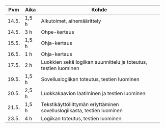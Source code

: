 |Pvm   | Aika	| Kohde		|
|------|--------|---------------|
|14.5. | 1,5 h	| Alkutoimet, aihemäärittely |
|14.5. | 3 h	| Ohpe-kertaus |
|15.5. | 1,5 h | Ohja-kertaus |
|16.5. | 1 h	| Ohja-kertaus |
|17.5. | 2 h 	| Luokkien sekä logiikan suunnittelu ja toteutus, testien luominen|
|19.5. | 1,5 h	| Sovelluslogiikan toteutus, testien luominen |
|20.5. | 2,5 h	| Luokkakaavion laatiminen ja testien luominen |
|21.5. | 1,5 h	| Tekstikäyttöliittymän eriyttäminen sovelluslogiikasta, testien luominen |
|23.5. | 4 h	| Logiikan toteutus, testien luominen |

